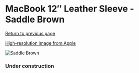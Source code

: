 # MacBook 12″ Leather Sleeve - Saddle Brown

[Return to previous page](/macbook)

[High-resolution image from Apple](https://store.storeimages.cdn-apple.com/8756/as-images.apple.com/is/MQG12?wid=4500&hei=4500&fmt=png)

<div style="width: 384px"><img src="/everysource/MQG12.png" alt="Saddle Brown"></div>

### Under construction

